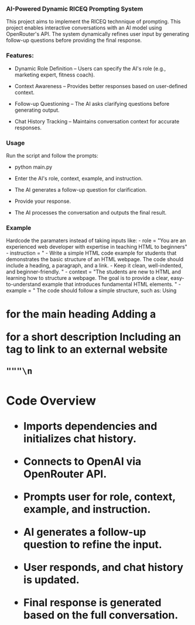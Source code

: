  ### AI-Powered Dynamic RICEQ Prompting System

This project aims to implement the RICEQ technnique of prompting. This project enables interactive conversations with an AI model using OpenRouter's API. The system dynamically refines user input by generating follow-up questions before providing the final response.

### Features:

- Dynamic Role Definition – Users can specify the AI's role (e.g., marketing expert, fitness coach).

- Context Awareness – Provides better responses based on user-defined context.

- Follow-up Questioning – The AI asks clarifying questions before generating output.

- Chat History Tracking – Maintains conversation context for accurate responses.

### Usage

Run the script and follow the prompts:

- python main.py

- Enter the AI's role, context, example, and instruction.

- The AI generates a follow-up question for clarification.

- Provide your response.

- The AI processes the conversation and outputs the final result.

### Example
Hardcode the paramaters instead of taking inputs like:
    - role = "You are an experienced web developer with expertise in teaching HTML to beginners"
    - instruction = "
    - Write a simple HTML code example for students that demonstrates the basic structure of an HTML webpage. The code should include a heading, a paragraph, and a link. 
    - Keep it clean, well-indented, and beginner-friendly.
    "
    - context = "The students are new to HTML and learning how to structure a webpage. The goal is to provide a clear, 
    easy-to-understand example that introduces fundamental HTML elements.
    "
    - example = "
        The code should follow a simple structure, such as:
        Using <h1> for the main heading
        Adding a <p> for a short description
        Including an <a> tag to link to an external website

    """\n
    

### Code Overview

- Imports dependencies and initializes chat history.

- Connects to OpenAI via OpenRouter API.

- Prompts user for role, context, example, and instruction.

- AI generates a follow-up question to refine the input.

- User responds, and chat history is updated.

- Final response is generated based on the full conversation.
